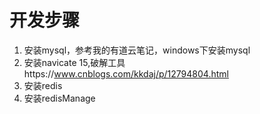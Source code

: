 # 开发步骤

1. 安装mysql，参考我的有道云笔记，windows下安装mysql
2. 安装navicate 15,破解工具https://www.cnblogs.com/kkdaj/p/12794804.html
3. 安装redis
4. 安装redisManage
